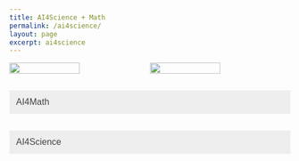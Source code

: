 ```yaml
---
title: AI4Science + Math
permalink: /ai4science/
layout: page
excerpt: ai4science
---
```

<style>
  .centered-image {
    display: block;
    margin-left: auto;
    margin-right: auto;
  }
  .small-image {
    width: 50%;
    height: auto;
  }
</style>

<div style="display: flex;">
  <img src="https://www.robertj1.com/assets/img/operator.jpg" vspace="0"  hspace="0" style="flex: 1;" class="small-image">
  <img src="https://www.robertj1.com/assets/img/lean.jpg" vspace="0"  hspace="0" style="flex: 1;" class="small-image">
</div>

<html>
<head>
<style>
  .collapsible {
    background-color: #eee;
    color: #444;
    cursor: pointer;
    padding: 12px;
    width: 100%;
    border: none;
    text-align: left;
    font-size: 16px;
    transition: background-color 0.1s;
    margin-top: 1em;
  }
  .active, .collapsible:hover {
    background-color: #ddd;
  }
  .content {
    padding: 0 18px;
    display: none;
    overflow: hidden;
    background-color: #f9f9f9;
    margin-bottom: 1em;
  }
</style>
</head>
<body>

<button class="collapsible">AI4Math</button>
<div class="content">
  <p>Our AI4Math initiative blends formal proof with large‐scale learning:</p>
  <ul>
    <li><strong>Lean Copilot</strong>: integrating LLMs to autocomplete tactics and suggest proof steps in Lean.</li>
    <li><strong>Lean Agent</strong>: a lifelong learning framework for theorem proving (Kumarappan et al., ICLR 2025).</li>
    <li><strong>Lean Dojo</strong>: interactive dashboards for visualizing proof search and tactic performance.</li>
    <li>Formalization of core AI4Science constructs (e.g., neural operators) in Lean to guarantee correctness.</li>
  </ul>
</div>

<button class="collapsible">AI4Science</button>
<div class="content">
  <p>Key neural operator projects from our group:</p>
  <ul>
    <li><strong>Neural Operator</strong>: learning mappings between function spaces (Kovachki et al., 2021).</li>
    <li><strong>Fourier Neural Operator</strong>: spectral methods for parametric PDEs (Li et al., 2020).</li>
    <li><strong>Physics‑informed NO</strong>: embedding physical constraints into operator learning (Li et al., 2021).</li>
    <li><strong>CoDA‑NO</strong>: Pretraining codomain attention neural operators for multiphysics PDEs (Rahman et al., NeurIPS 2024).</li>
  </ul>
</div>

<script>

var coll = document.getElementsByClassName("collapsible");
var i;

for (i = 0; i < coll.length; i++) {
  coll[i].addEventListener("click", function() {
    this.classList.toggle("active");
    var content = this.nextElementSibling;
    if (content.style.display === "block") {
      content.style.display = "none";
    } else {
      content.style.display = "block";
    }
  });
}
</script>

</body>
</html>
